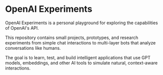 # OpenAI Experiments

OpenAI Experiments is a personal playground for exploring the capabilities of OpenAI's API.

This repository contains small projects, prototypes, and research experiments from simple chat interactions to multi-layer bots that analyze conversations like humans.

The goal is to learn, test, and build intelligent applications that use GPT models, embeddings, and other AI tools to simulate natural, context-aware interactions.
